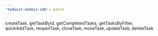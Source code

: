 ```yaml
---
'todoist-nodejs-sdk': patch
---
```


createTask, getTaskById, getCompletedTasks, getTasksByFilter, quickAddTask, reopenTask, closeTask, moveTask, updateTask, deleteTask
